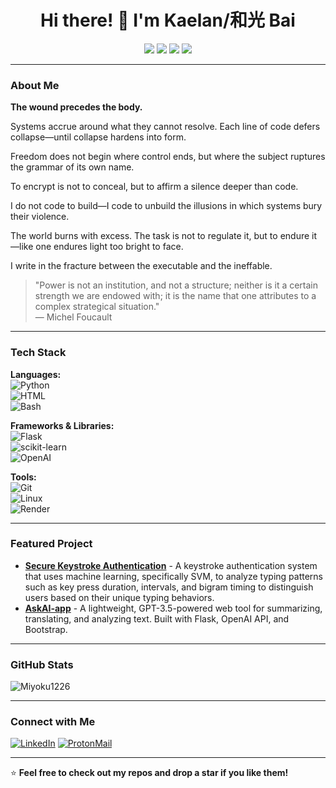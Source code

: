 <h1 align="center">Hi there! 🏴 I'm Kaelan/和光 Bai</h1>

<p align="center">
  <img src="https://img.shields.io/badge/Ethical_Hacking-%23000000.svg?style=for-the-badge&logo=kalilinux&logoColor=white">
  <img src="https://img.shields.io/badge/Cybersecurity-%230075A8.svg?style=for-the-badge&logo=torbrowser&logoColor=white">
  <img src="https://img.shields.io/badge/Privacy_%26_Digital_Rights-%23000000.svg?style=for-the-badge&logo=protonmail&logoColor=white">
  <img src="https://img.shields.io/badge/Leftist_Theory-%23D71A28.svg?style=for-the-badge">
</p>

---

### About Me
**The wound precedes the body.**

Systems accrue around what they cannot resolve. Each line of code defers collapse—until collapse hardens into form.

Freedom does not begin where control ends, but where the subject ruptures the grammar of its own name.

To encrypt is not to conceal, but to affirm a silence deeper than code.

I do not code to build—I code to unbuild the illusions in which systems bury their violence.

The world burns with excess. The task is not to regulate it, but to endure it—like one endures light too bright to face.

I write in the fracture between the executable and the ineffable.

> "Power is not an institution, and not a structure; neither is it a certain strength we are endowed with; it is the name that one attributes to a complex strategical situation."  
> — Michel Foucault

---

### Tech Stack
**Languages:**  
![Python](https://img.shields.io/badge/-Python-3776AB?style=flat&logo=python&logoColor=white)  
![HTML](https://img.shields.io/badge/-HTML5-E34F26?style=flat&logo=html5&logoColor=white)  
![Bash](https://img.shields.io/badge/-Bash-4EAA25?style=flat&logo=gnubash&logoColor=white)

**Frameworks & Libraries:**  
![Flask](https://img.shields.io/badge/-Flask-000000?style=flat&logo=flask)  
![scikit-learn](https://img.shields.io/badge/-ScikitLearn-F7931E?style=flat&logo=scikit-learn&logoColor=white)  
![OpenAI](https://img.shields.io/badge/-OpenAI-412991?style=flat&logo=openai&logoColor=white)  

**Tools:**  
![Git](https://img.shields.io/badge/-Git-F05032?style=flat&logo=git&logoColor=white)  
![Linux](https://img.shields.io/badge/-Linux-FCC624?style=flat&logo=linux&logoColor=black)  
![Render](https://img.shields.io/badge/-Render-46E3B7?style=flat)  

---

### Featured Project
-  **[Secure Keystroke Authentication](https://github.com/miyoku1226/secure-keystroke-auth)** - A keystroke authentication system that uses machine learning, specifically SVM, to analyze typing patterns such as key press duration, intervals, and bigram timing to distinguish users based on their unique typing behaviors.
-  **[AskAI-app](https://github.com/miyoku1226/AskAI-app)** - A lightweight, GPT-3.5-powered web tool for summarizing, translating, and analyzing text. Built with Flask, OpenAI API, and Bootstrap.

---

### GitHub Stats
![Miyoku1226](https://github-readme-stats.vercel.app/api?username=miyoku1226&show_icons=true&theme=radical)

---

### Connect with Me
[![LinkedIn](https://img.shields.io/badge/LinkedIn-0077B5?style=flat&logo=linkedin&logoColor=white)](https://linkedin.com/in/jingyi-liu-a66baa341)
[![ProtonMail](https://img.shields.io/badge/ProtonMail-8B89CC?style=flat&logo=protonmail&logoColor=white)](mailto:oozingcuredmeat@proton.me)

---

⭐️ **Feel free to check out my repos and drop a star if you like them!**
